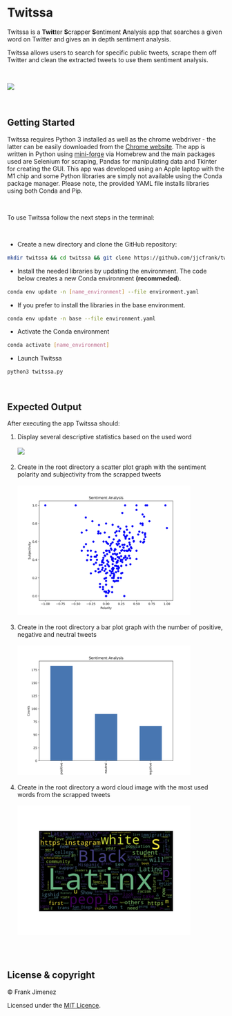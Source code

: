 # Twitssa

Twitssa is a <b>Twit</b>ter <b>S</b>crapper <b>S</b>entiment <b>A</b>nalysis app that searches a given word on Twitter and gives an in depth sentiment analysis.

Twitssa allows users to search for specific public tweets, scrape them off Twitter and clean the extracted tweets to use them sentiment analysis.

<br>

![](examples/exampleTwitssa.gif)

<br>

## Getting Started
Twitssa requires Python 3 installed as well as the chrome webdriver - the latter can be easily downloaded from the [Chrome website](https://chromedriver.chromium.org/downloads). The app is written in Python using [mini-forge](https://conda-forge.org/) via Homebrew and the main packages used are Selenium for scraping, Pandas for manipulating data and Tkinter for creating the GUI. This app was developed using an Apple laptop with the M1 chip and some Python libraries are simply not available using the Conda package manager. Please note, the provided YAML file installs libraries using both Conda and Pip.

<br>

To use Twitssa follow the next steps in the terminal:

<br>

* Create a new directory and clone the GitHub repository:

```bash
mkdir twitssa && cd twitssa && git clone https://github.com/jjcfrank/twitter-sentiment-analysis.git
```

* Install the needed libraries by updating the environment. The code below creates a new Conda environment **(recommeded**).

```bash
conda env update -n [name_environment] --file environment.yaml
```

* If you prefer to install the libraries in the base environment.

```bash
conda env update -n base --file environment.yaml
```

* Activate the Conda environment

```bash
conda activate [name_environment]
```
* Launch Twitssa
```bash
python3 twitssa.py
```

<br>

## Expected Output
After executing the app Twitssa should:
<ol>
<li>Display several descriptive statistics based on the used word</li>
<br>
<img src="https://i.ibb.co/G229k37/after.png" width="400">
<br>
<br>
<li>Create in the root directory a scatter plot graph with the sentiment polarity and subjectivity from the scrapped tweets</li>
<br>
<img src="examples/sentiment-polarity.png" width="400">
<br>
<br>
<li>Create in the root directory a bar plot graph with the number of positive, negative and neutral tweets</li>
<br>
<img src="examples/sentiment-percentage.png" width="400">
<br>
<br>
<li>Create in the root directory a word cloud image with the most used words from the scrapped tweets</li>
<br>
<img src="examples/sentiment-wordcloud.png" width="400">
<br>
<br>
</ol>

<br>

## License & copyright

© Frank Jimenez

Licensed under the [MIT Licence](LICENSE).